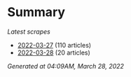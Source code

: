 # Summary
*Latest scrapes*
* [2022-03-27](https://github.com/nuuuwan/news_lk/blob/data/news_lk.2022-03-27.json) (110 articles)
* [2022-03-28](https://github.com/nuuuwan/news_lk/blob/data/news_lk.2022-03-28.json) (20 articles)

*Generated at 04:09AM, March 28, 2022*